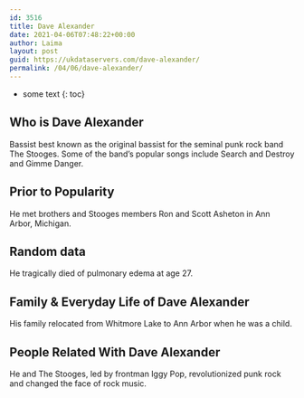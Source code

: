 ```yaml
---
id: 3516
title: Dave Alexander
date: 2021-04-06T07:48:22+00:00
author: Laima
layout: post
guid: https://ukdataservers.com/dave-alexander/
permalink: /04/06/dave-alexander/
---
```


* some text
{: toc}


## Who is Dave Alexander
                  
                  
                  
Bassist best known as the original bassist for the seminal punk rock band The Stooges. Some of the band&#8217;s popular songs include Search and Destroy and Gimme Danger.
                  
              
            
              
            
                
                
                
## Prior to Popularity
                  
                  
                  
He met brothers and Stooges members Ron and Scott Asheton in Ann Arbor, Michigan.
                  
              
            
              
            
                
                
                
## Random data
                  
                  
                  
He tragically died of pulmonary edema at age 27.
                  
              
            
              
            
                
                
                
## Family & Everyday Life of Dave Alexander
                  
                  
                  
His family relocated from Whitmore Lake to Ann Arbor when he was a child.
                  
              
            
              
            
                
                
                
## People Related With Dave Alexander
                  
                  
                  
He and The Stooges, led by frontman Iggy Pop, revolutionized punk rock and changed the face of rock music.
                  
              
            
              
            
                
              
            
              
              
            
            
              
            
          
          
          
